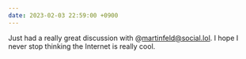 ```yaml
---
date: 2023-02-03 22:59:00 +0900
---
```


Just had a really great discussion with @martinfeld@social.lol. I hope I never stop thinking the Internet is really cool.
